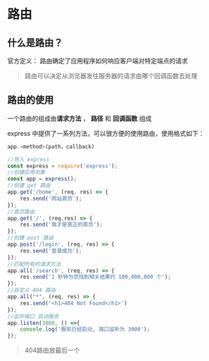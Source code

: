 # 路由

## 什么是路由？

官方定义： 路由确定了应用程序如何响应客户端对特定端点的请求

> 路由可以决定从浏览器发往服务器的请求由哪个回调函数去处理

## 路由的使用 

一个路由的组成由**请求方法** ， **路径** 和 **回调函数** 组成

express 中提供了一系列方法，可以很方便的使用路由，使用格式如下：

```js
app.<method>(path，callback)
```

```js
//导入 express
const express = require('express');
//创建应用对象
const app = express();
//创建 get 路由
app.get('/home', (req, res) => {
	res.send('网站首页');
});
//首页路由
app.get('/', (req,res) => {
	res.send('我才是真正的首页');
});
//创建 post 路由
app.post('/login', (req, res) => {
	res.send('登录成功');
});
//匹配所有的请求方法
app.all('/search', (req, res) => {
	res.send('1 秒钟为您找到相关结果约 100,000,000 个');
});
//自定义 404 路由
app.all("*", (req, res) => {
	res.send('<h1>404 Not Found</h1>')
});
//监听端口 启动服务
app.listen(3000, () =>{
	console.log('服务已经启动, 端口监听为 3000');
});
```

> 404路由放最后一个